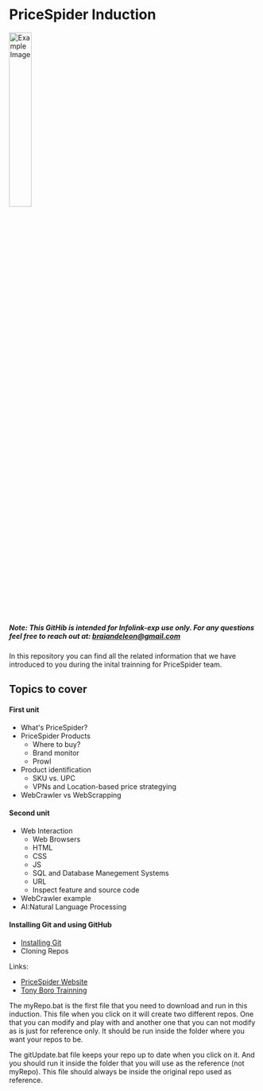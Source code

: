 # PriceSpider Induction


<img src="https://user-images.githubusercontent.com/10567706/219802982-b7966daa-4f37-492f-8b78-b6580c60e8e7.png" alt="Example Image" width="30%">


##### Note: This GitHib is intended for Infolink-exp use only. For any questions feel free to reach out at: braiandeleon@gmail.com

In this repository you can find all the related information that we have introduced to you during the inital trainning for PriceSpider team. 


## Topics to cover

#### First unit
- What's PriceSpider?
- PriceSpider Products
  - Where to buy?
  - Brand monitor
  - Prowl 
- Product identification
  - SKU vs. UPC 
  - VPNs and Location-based price strategying
- WebCrawler vs WebScrapping

#### Second unit
- Web Interaction
  - Web Browsers
  - HTML 
  - CSS
  - JS
  - SQL and Database Manegement Systems
  - URL 
  - Inspect feature and source code
- WebCrawler example
- AI:Natural Language Processing

#### Installing Git and using GitHub
- [Installing Git](https://github.com/braiandeleon/pricespider/blob/master/slides/gitbash-installation.pdf)
- Cloning Repos



Links:

- [PriceSpider Website](https://www.pricespider.com/)
- [Tony Boro Trainning](https://drive.google.com/drive/folders/1sjaHcUrujTm8DyTE3OUIATwJAeTmEYJS?usp=share_link)

The myRepo.bat is the first file that you need to download and run in this induction. This file when you click on it will create two different repos. One that you can modify and play with and another one that you can not modify as is just for reference only. It should be run inside the folder where you want your repos to be. 

The gitUpdate.bat file keeps your repo up to date when you click on it. And you should run it inside the folder that you will use as the reference (not myRepo). This file should always be inside the original repo used as reference. 




